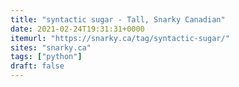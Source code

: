 ```yaml
---
title: "syntactic sugar - Tall, Snarky Canadian"
date: 2021-02-24T19:31:31+0000
itemurl: "https://snarky.ca/tag/syntactic-sugar/"
sites: "snarky.ca"
tags: ["python"]
draft: false
---
```

